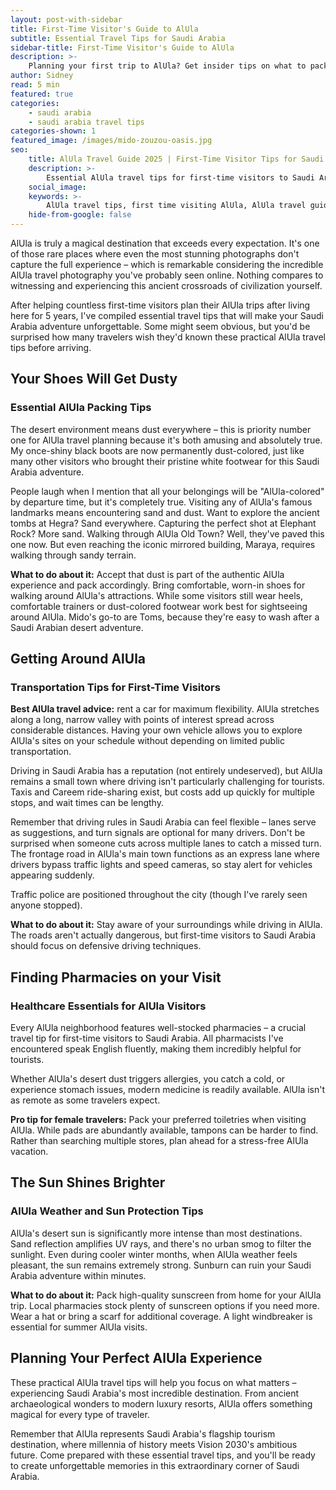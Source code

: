 ```yaml
---
layout: post-with-sidebar
title: First-Time Visitor's Guide to AlUla
subtitle: Essential Travel Tips for Saudi Arabia
sidebar-title: First-Time Visitor's Guide to AlUla
description: >-
    Planning your first trip to AlUla? Get insider tips on what to pack, driving advice, and practical travel planning for Saudi Arabia's most magical destination.
author: Sidney
read: 5 min
featured: true
categories:
    - saudi arabia
    - saudi arabia travel tips
categories-shown: 1
featured_image: /images/mido-zouzou-oasis.jpg
seo:
    title: AlUla Travel Guide 2025 | First-Time Visitor Tips for Saudi Arabia
    description: >-
        Essential AlUla travel tips for first-time visitors to Saudi Arabia. From packing advice to driving tips - everything you need to know for the perfect AlUla trip in 2025.
    social_image:
    keywords: >-
        AlUla travel tips, first time visiting AlUla, AlUla travel guide 2025, Saudi Arabia travel planning, what to pack for AlUla, driving in AlUla Saudi Arabia, AlUla tourist guide, visiting AlUla tips, AlUla travel advice, Saudi Arabia tourism tips, AlUla vacation planning, things to know before visiting AlUla, AlUla travel essentials, Saudi Arabia desert travel
    hide-from-google: false
---
```



AlUla is truly a magical destination that exceeds every expectation. It's one of those rare places where even the most stunning photographs don't capture the full experience – which is remarkable considering the incredible AlUla travel photography you've probably seen online. Nothing compares to witnessing and experiencing this ancient crossroads of civilization yourself.

After helping countless first-time visitors plan their AlUla trips after living here for 5 years, I've compiled essential travel tips that will make your Saudi Arabia adventure unforgettable. Some might seem obvious, but you'd be surprised how many travelers wish they'd known these practical AlUla travel tips before arriving.

## Your Shoes Will Get **Dusty**
### Essential AlUla Packing Tips

The desert environment means dust everywhere – this is priority number one for AlUla travel planning because it's both amusing and absolutely true. My once-shiny black boots are now permanently dust-colored, just like many other visitors who brought their pristine white footwear for this Saudi Arabia adventure.

People laugh when I mention that all your belongings will be "AlUla-colored" by departure time, but it's completely true. Visiting any of AlUla's famous landmarks means encountering sand and dust. Want to explore the ancient tombs at Hegra? Sand everywhere. Capturing the perfect shot at Elephant Rock? More sand. Walking through AlUla Old Town? Well, they've paved this one now. But even reaching the iconic mirrored building, Maraya, requires walking through sandy terrain.

**What to do about it:** Accept that dust is part of the authentic AlUla experience and pack accordingly. Bring comfortable, worn-in shoes for walking around AlUla's attractions. While some visitors still wear heels, comfortable trainers or dust-colored footwear work best for sightseeing around AlUla. Mido's go-to are Toms, because they're easy to wash after a Saudi Arabian desert adventure.

## Getting Around **AlUla**
### Transportation Tips for First-Time Visitors

**Best AlUla travel advice:** rent a car for maximum flexibility. AlUla stretches along a long, narrow valley with points of interest spread across considerable distances. Having your own vehicle allows you to explore AlUla's sites on your schedule without depending on limited public transportation.

Driving in Saudi Arabia has a reputation (not entirely undeserved), but AlUla remains a small town where driving isn't particularly challenging for tourists. Taxis and Careem ride-sharing exist, but costs add up quickly for multiple stops, and wait times can be lengthy.

Remember that driving rules in Saudi Arabia can feel flexible – lanes serve as suggestions, and turn signals are optional for many drivers. Don't be surprised when someone cuts across multiple lanes to catch a missed turn. The frontage road in AlUla's main town functions as an express lane where drivers bypass traffic lights and speed cameras, so stay alert for vehicles appearing suddenly.

Traffic police are positioned throughout the city (though I've rarely seen anyone stopped).

**What to do about it:** Stay aware of your surroundings while driving in AlUla. The roads aren't actually dangerous, but first-time visitors to Saudi Arabia should focus on defensive driving techniques.

## Finding **Pharmacies** on your Visit
### Healthcare Essentials for AlUla Visitors

Every AlUla neighborhood features well-stocked pharmacies – a crucial travel tip for first-time visitors to Saudi Arabia. All pharmacists I've encountered speak English fluently, making them incredibly helpful for tourists.

Whether AlUla's desert dust triggers allergies, you catch a cold, or experience stomach issues, modern medicine is readily available. AlUla isn't as remote as some travelers expect.

**Pro tip for female travelers:** Pack your preferred toiletries when visiting AlUla. While pads are abundantly available, tampons can be harder to find. Rather than searching multiple stores, plan ahead for a stress-free AlUla vacation.

## The Sun Shines **Brighter**
### AlUla Weather and Sun Protection Tips

AlUla's desert sun is significantly more intense than most destinations. Sand reflection amplifies UV rays, and there's no urban smog to filter the sunlight. Even during cooler winter months, when AlUla weather feels pleasant, the sun remains extremely strong. Sunburn can ruin your Saudi Arabia adventure within minutes.

**What to do about it:** Pack high-quality sunscreen from home for your AlUla trip. Local pharmacies stock plenty of sunscreen options if you need more. Wear a hat or bring a scarf for additional coverage. A light windbreaker is essential for summer AlUla visits.

## Planning Your **Perfect** AlUla Experience

These practical AlUla travel tips will help you focus on what matters – experiencing Saudi Arabia's most incredible destination. From ancient archaeological wonders to modern luxury resorts, AlUla offers something magical for every type of traveler.

Remember that AlUla represents Saudi Arabia's flagship tourism destination, where millennia of history meets Vision 2030's ambitious future. Come prepared with these essential travel tips, and you'll be ready to create unforgettable memories in this extraordinary corner of Saudi Arabia.
